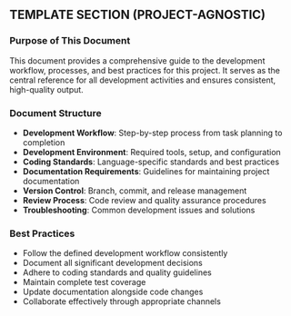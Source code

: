 ## TEMPLATE SECTION (PROJECT-AGNOSTIC)

### Purpose of This Document
This document provides a comprehensive guide to the development workflow, processes, and best practices for this project. It serves as the central reference for all development activities and ensures consistent, high-quality output.

### Document Structure
- **Development Workflow**: Step-by-step process from task planning to completion
- **Development Environment**: Required tools, setup, and configuration
- **Coding Standards**: Language-specific standards and best practices
- **Documentation Requirements**: Guidelines for maintaining project documentation
- **Version Control**: Branch, commit, and release management
- **Review Process**: Code review and quality assurance procedures
- **Troubleshooting**: Common development issues and solutions

### Best Practices
- Follow the defined development workflow consistently
- Document all significant development decisions
- Adhere to coding standards and quality guidelines
- Maintain complete test coverage
- Update documentation alongside code changes
- Collaborate effectively through appropriate channels
